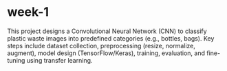 # week-1
This project designs a Convolutional Neural Network (CNN) to classify plastic waste images into predefined categories (e.g., bottles, bags). Key steps include dataset collection, preprocessing (resize, normalize, augment), model design (TensorFlow/Keras), training, evaluation, and fine-tuning using transfer learning. 
